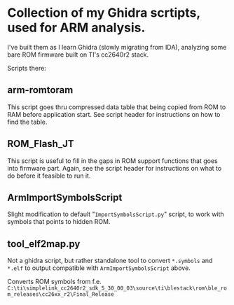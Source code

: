 # Collection of my Ghidra scrtipts, used for ARM analysis.

I've built them as I learn Ghidra (slowly migrating from IDA), analyzing some bare ROM firmware built on TI's cc2640r2 stack.

Scripts there:

## arm-romtoram

This script goes thru compressed data table that being copied from ROM to RAM before application start.
See script header for instructions on how to find the table.

## ROM_Flash_JT

This script is useful to fill in the gaps in ROM support functions that goes into firmware part.
Again, see the script header for instructions on what to do before it feasible to run it.

## ArmImportSymbolsScript

Slight modification to default "`ImportSymbolsScript.py`" script, to work with symbols that points to hidden ROM.

## tool_elf2map.py

Not a ghidra script, but rather standalone tool to convert `*.symbols` and `*.elf` to output compatible with `ArmImportSymbolsScript` above.

Converts ROM symbols from f.e.
  `C:\ti\simplelink_cc2640r2_sdk_5_30_00_03\source\ti\blestack\rom\ble_rom_releases\cc26xx_r2\Final_Release`
